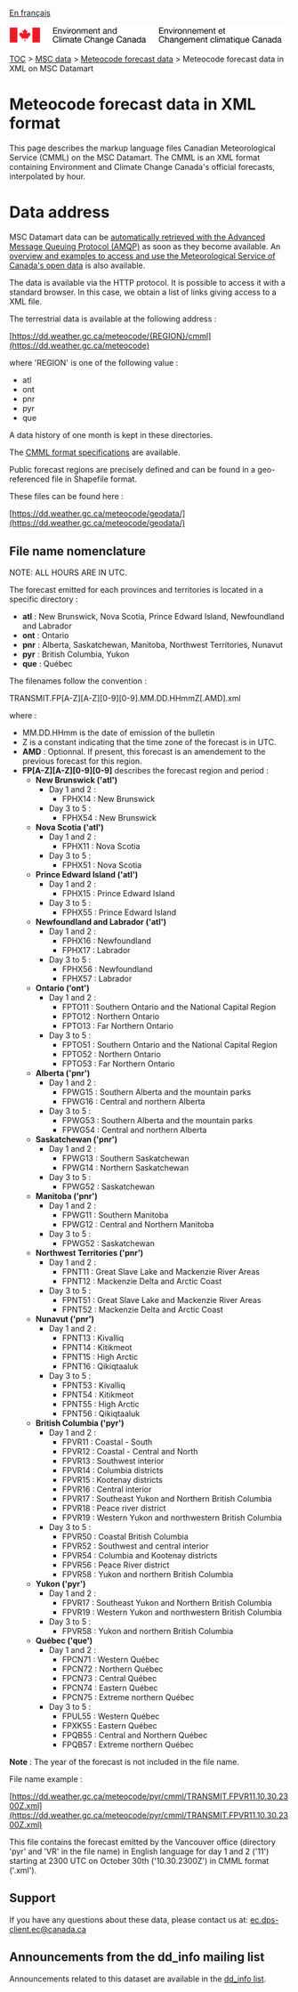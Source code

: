 [En français](readme_meteocode-datamartxml_fr.md)

![ECCC logo](../../img_eccc-logo.png)

[TOC](../../readme_en.md) > [MSC data](../readme_en.md) > [Meteocode forecast data](readme_meteocode_en.md) > Meteocode forecast data in XML on MSC Datamart

# Meteocode forecast data in XML format

This page describes the markup language files Canadian Meteorological Service (CMML) on the MSC Datamart. The CMML is an XML format containing Environment and Climate Change Canada's official forecasts, interpolated by hour.

# Data address 

MSC Datamart data can be [automatically retrieved with the Advanced Message Queuing Protocol (AMQP)](../../msc-datamart/amqp_en.md) as soon as they become available. An [overview and examples to access and use the Meteorological Service of Canada's open data](../../usage/readme_en.md) is also available.

The data is available via the HTTP protocol. It is possible to access it with a standard browser. In this case, we obtain a list of links giving access to a XML file.

The terrestrial data is available at the following address : 
                                                                          
[https://dd.weather.gc.ca/meteocode/{REGION}/cmml](https://dd.weather.gc.ca/meteocode)

where 'REGION' is one of the following value :

* atl
* ont
* pnr
* pyr
* que

A data history of one month is kept in these directories.

The [CMML format specifications](https://collaboration.cmc.ec.gc.ca/cmc/cmos/public_doc/msc-data/meteocode/cmml_specification_en-v3.04.pdf) are available.

Public forecast regions are precisely defined and can be found in a geo-referenced file in Shapefile format.

These files can be found here :

[https://dd.weather.gc.ca/meteocode/geodata/](https://dd.weather.gc.ca/meteocode/geodata/)

## File name nomenclature 

NOTE: ALL HOURS ARE IN UTC.

The forecast emitted for each provinces and territories is located in a specific directory :
* __atl__ : New Brunswick, Nova Scotia, Prince Edward Island, Newfoundland and Labrador
* __ont__ : Ontario
* __pnr__ : Alberta, Saskatchewan, Manitoba, Northwest Territories, Nunavut
* __pyr__ : British Columbia, Yukon
* __que__ : Québec


The filenames follow the convention :

TRANSMIT.FP[A-Z][A-Z][0-9][0-9].MM.DD.HHmmZ[.AMD].xml

where :

* MM.DD.HHmm is the date of emission of the bulletin
* Z is a constant indicating that the time zone of the forecast is
      in UTC.
* __AMD__ : Optionnal. If present, this forecast is an amendement to the previous forecast for this region.
* **FP[A-Z][A-Z][0-9][0-9]** describes the forecast region and period :
    * __New Brunswick ('atl')__
	    * Day 1 and 2 :
	        * FPHX14 : New Brunswick 
	    * Day 3 to 5 :
	        * FPHX54 : New Brunswick 
    * __Nova Scotia ('atl')__
	    * Day 1 and 2 :
	        * FPHX11 : Nova Scotia
	    * Day 3 to 5 :
	        * FPHX51 : Nova Scotia
    * __Prince Edward Island ('atl')__
	    * Day 1 and 2 :
	        * FPHX15 : Prince Edward Island
	    * Day 3 to 5 :
	        * FPHX55 : Prince Edward Island
    * __Newfoundland and Labrador ('atl')__
	    * Day 1 and 2 :
	        * FPHX16 : Newfoundland
	        * FPHX17 : Labrador
	    * Day 3 to 5 :
	        * FPHX56 : Newfoundland
	        * FPHX57 : Labrador
    * __Ontario ('ont')__
	    * Day 1 and 2 :
	        * FPTO11 : Southern Ontario and the National Capital Region
	        * FPTO12 : Northern Ontario
	        * FPTO13 : Far Northern Ontario
	    * Day 3 to 5 :
	        * FPTO51 : Southern Ontario and the National Capital Region
	        * FPTO52 : Northern Ontario
	        * FPTO53 : Far Northern Ontario
    * __Alberta ('pnr')__
	    * Day 1 and 2 :
	        * FPWG15 : Southern Alberta and the mountain parks
	        * FPWG16 : Central and northern Alberta
	    * Day 3 to 5 :
	        * FPWG53 : Southern Alberta and the mountain parks
	        * FPWG54 : Central and northern Alberta
    * __Saskatchewan ('pnr')__
	    * Day 1 and 2 :
	        * FPWG13 : Southern Saskatchewan
	        * FPWG14 : Northern Saskatchewan
	    * Day 3 to 5 :
	        * FPWG52 : Saskatchewan
    * __Manitoba ('pnr')__
	    * Day 1 and 2 :
	        * FPWG11 : Southern Manitoba
	        * FPWG12 : Central and Northern Manitoba
	    * Day 3 to 5 :
	        * FPWG52 : Saskatchewan
    * __Northwest Territories ('pnr')__
	    * Day 1 and 2 :
	        * FPNT11 : Great Slave Lake and Mackenzie River Areas
	        * FPNT12 : Mackenzie Delta and Arctic Coast
	    * Day 3 to 5 :
	        * FPNT51 : Great Slave Lake and Mackenzie River Areas
	        * FPNT52 : Mackenzie Delta and Arctic Coast
    * __Nunavut ('pnr')__
	    * Day 1 and 2 :
	        * FPNT13 : Kivalliq
	        * FPNT14 : Kitikmeot
	        * FPNT15 : High Arctic
	        * FPNT16 : Qikiqtaaluk
	    * Day 3 to 5 :
	        * FPNT53 : Kivalliq
	        * FPNT54 : Kitikmeot
	        * FPNT55 : High Arctic
	        * FPNT56 : Qikiqtaaluk
    * __British Columbia ('pyr')__
	    * Day 1 and 2 :
	        * FPVR11 : Coastal - South 
	        * FPVR12 : Coastal - Central and North
	        * FPVR13 : Southwest interior 
	        * FPVR14 : Columbia districts
	        * FPVR15 : Kootenay districts
	        * FPVR16 : Central interior
	        * FPVR17 : Southeast Yukon and Northern British Columbia
	        * FPVR18 : Peace river district
	        * FPVR19 : Western Yukon and northwestern British Columbia
	    * Day 3 to 5 :
	        * FPVR50 : Coastal British Columbia
	        * FPVR52 : Southwest and central interior
	        * FPVR54 : Columbia and Kootenay districts
	        * FPVR56 : Peace River district
	        * FPVR58 : Yukon and northern British Columbia
    * __Yukon ('pyr')__
	    * Day 1 and 2 :
	        * FPVR17 : Southeast Yukon and Northern British Columbia
	        * FPVR19 : Western Yukon and northwestern British Columbia
	    * Day 3 to 5 :
	        * FPVR58 : Yukon and northern British Columbia
    * __Québec ('que')__
	    * Day 1 and 2 :
	        * FPCN71 : Western Québec
	        * FPCN72 : Northern Québec
	        * FPCN73 : Central Québec
	        * FPCN74 : Eastern Québec
	        * FPCN75 : Extreme northern Québec
        * Day 3 to 5 :
            * FPUL55 : Western Québec
	        * FPXK55 : Eastern Québec
	        * FPQB55 : Central and Northern Québec
	        * FPQB57 : Extreme northern Québec


__Note__ : The year of the forecast is not included in the file name.


File name example :

[https://dd.weather.gc.ca/meteocode/pyr/cmml/TRANSMIT.FPVR11.10.30.2300Z.xml](https://dd.weather.gc.ca/meteocode/pyr/cmml/TRANSMIT.FPVR11.10.30.2300Z.xml)

This file contains the forecast emitted by the Vancouver office (directory 'pyr' and 'VR' in the file name) in English language for day 1 and 2 ('11') starting at 2300 UTC on October 30th ('10.30.2300Z') in CMML format ('.xml').

## Support

If you have any questions about these data, please contact us at: [ec.dps-client.ec@canada.ca](mailto:ec.dps-client.ec@canada.ca)

## Announcements from the dd_info mailing list 

Announcements related to this dataset are available in the [dd_info list](https://lists.ec.gc.ca/cgi-bin/mailman/listinfo/dd_info).











